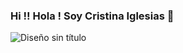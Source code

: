 ### Hi !! Hola ! Soy Cristina Iglesias 👋  



![Diseño sin título](https://user-images.githubusercontent.com/68432004/158988493-9346e393-f282-4fee-8b8f-0a823e061f95.jpg)













<!--
**CristinaIglesias/CristinaIglesias** is a ✨ _special_ ✨ repository because its `README.md` (this file) appears on your GitHub profile.

